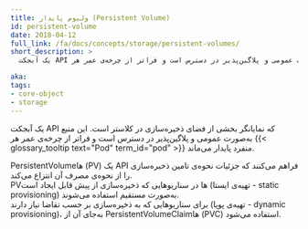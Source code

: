 ```yaml
---
title: ولیوم پایدار (Persistent Volume)
id: persistent-volume
date: 2018-04-12
full_link: /fa/docs/concepts/storage/persistent-volumes/
short_description: >
  یک آبجکت API که نمایانگر بخشی از فضای ذخیره‌سازی در کلاستر است. این منبع به‌صورت عمومی و پلاگین‌پذیر در دسترس است و فراتر از چرخه‌ی عمر هر {{< glossary_tooltip text="Pod" term_id="pod" >}} منفرد پایدار می‌ماند.

aka: 
tags:
- core-object
- storage
---
```

 یک آبجکت API که نمایانگر بخشی از فضای ذخیره‌سازی در کلاستر است. این منبع به‌صورت عمومی و پلاگین‌پذیر در دسترس است و فراتر از چرخه‌ی عمر هر {{< glossary_tooltip text="Pod" term_id="pod" >}} منفرد پایدار می‌ماند.

<!--more--> 

PersistentVolumeها (PV) یک API فراهم می‌کنند که جزئیات نحوه‌ی تامین ذخیره‌سازی را از نحوه‌ی مصرف آن انتزاع می‌کند.  
PVها در سناریوهایی که ذخیره‌سازی از پیش قابل ایجاد است (تهیه‌ی ایستا - static provisioning) به‌صورت مستقیم استفاده می‌شوند.  
برای سناریوهایی که به ذخیره‌سازی بر حسب تقاضا نیاز دارند (تهیه‌ی پویا - dynamic provisioning)، به‌جای آن از PersistentVolumeClaimها (PVC) استفاده می‌شود.
‍‍